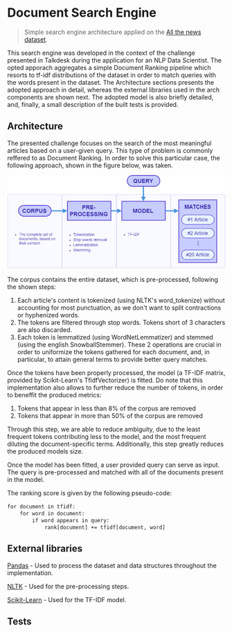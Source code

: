 # Document Search Engine
> Simple search engine architecture applied on the [All the news dataset](https://www.kaggle.com/snapcrack/all-the-news/version/4#articles1.csv).

This search engine was developed in the context of the challenge presented in Talkdesk during the application for an NLP Data Scientist.
The opted apporach aggregates a simple Document Ranking pipeline which resorts to tf-idf distributions of the dataset in order to match queries with the words present in the dataset.
The Architecture sections presents the adopted approach in detail, whereas the external libraries used in the arch components are shown next. The adopted model is also briefly detailed, and, finally, a small description of the built tests is provided.

## Architecture

The presented challenge focuses on the search of the most meaningful articles based on a user-given query. This type of problem is commonly reffered to as Document Ranking. In order to solve this particular case, the following approach, shown in the figure below, was taken.

![](dse-arch.png)

The corpus contains the entire dataset, which is pre-processed, following the shown steps:
1. Each article's content is tokenized (using NLTK's word_tokenize) without accounting for most punctuation, as we don't want to split contractions or hyphenized words.
2. The tokens are filtered through stop words. Tokens short of 3 characters are also discarded.
3. Each token is lemmatized (using WordNetLemmatizer) and stemmed (using the english SnowballStemmer). These 2 operations are crucial in order to uniformize the tokens gathered for each document, and, in particular, to attain general terms to provide better query matches.

Once the tokens have been properly processed, the model (a TF-IDF matrix, provided by Scikit-Learn's TfidfVectorizer) is fitted. Do note that this implementation also allows to further reduce the number of tokens, in order to beneffit the produced metrics:
1. Tokens that appear in less than 8% of the corpus are removed
2. Tokens that appear in more than 50% of the corpus are removed

Through this step, we are able to reduce ambiguity, due to the least frequent tokens contributing less to the model, and the most frequent diluting the document-specific terms. Additionally, this step greatly reduces the produced models size.

Once the model has been fitted, a user provided query can serve as input. The query is pre-processed and matched with all of the documents present in the model.

The ranking score is given by the following pseudo-code:

```
for document in tfidf:
    for word in document:
        if word appears in query:
            rank[document] += tfidf[document, word]
```

## External libraries
[Pandas](https://pandas.pydata.org/) - Used to process the dataset and data structures throughout the implementation.

[NLTK](https://www.nltk.org/) - Used for the pre-processing steps.

[Scikit-Learn](https://scikit-learn.org/stable/) - Used for the TF-IDF model.

## Tests
